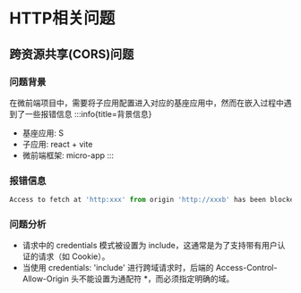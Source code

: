 
# HTTP相关问题

## 跨资源共享(CORS)问题

### 问题背景

在微前端项目中，需要将子应用配置进入对应的基座应用中，然而在嵌入过程中遇到了一些报错信息
:::info{title=背景信息}
- 基座应用: S
- 子应用: react + vite
- 微前端框架: micro-app
:::

### 报错信息

``` js
Access to fetch at 'http:xxx' from origin 'http://xxxb' has been blocked by CORS policy: Response to preflight request doesn't pass access control check: The value of the 'Access-Control-Allow-Origin' header in the response must not be the wildcard '*' when the request's credentials mode is 'include'.
```

### 问题分析

- 请求中的 credentials 模式被设置为 include，这通常是为了支持带有用户认证的请求（如 Cookie）。
- 当使用 credentials: 'include' 进行跨域请求时，后端的 Access-Control-Allow-Origin 头不能设置为通配符 *，而必须指定明确的域。
